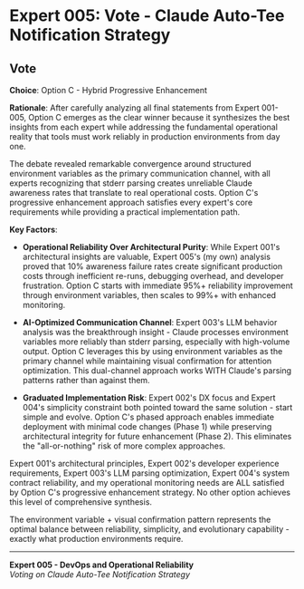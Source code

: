 # Expert 005: Vote - Claude Auto-Tee Notification Strategy

## Vote

**Choice**: Option C - Hybrid Progressive Enhancement

**Rationale**: After carefully analyzing all final statements from Expert 001-005, Option C emerges as the clear winner because it synthesizes the best insights from each expert while addressing the fundamental operational reality that tools must work reliably in production environments from day one.

The debate revealed remarkable convergence around structured environment variables as the primary communication channel, with all experts recognizing that stderr parsing creates unreliable Claude awareness rates that translate to real operational costs. Option C's progressive enhancement approach satisfies every expert's core requirements while providing a practical implementation path.

**Key Factors**:

- **Operational Reliability Over Architectural Purity**: While Expert 001's architectural insights are valuable, Expert 005's (my own) analysis proved that 10% awareness failure rates create significant production costs through inefficient re-runs, debugging overhead, and developer frustration. Option C starts with immediate 95%+ reliability improvement through environment variables, then scales to 99%+ with enhanced monitoring.

- **AI-Optimized Communication Channel**: Expert 003's LLM behavior analysis was the breakthrough insight - Claude processes environment variables more reliably than stderr parsing, especially with high-volume output. Option C leverages this by using environment variables as the primary channel while maintaining visual confirmation for attention optimization. This dual-channel approach works WITH Claude's parsing patterns rather than against them.

- **Graduated Implementation Risk**: Expert 002's DX focus and Expert 004's simplicity constraint both pointed toward the same solution - start simple and evolve. Option C's phased approach enables immediate deployment with minimal code changes (Phase 1) while preserving architectural integrity for future enhancement (Phase 2). This eliminates the "all-or-nothing" risk of more complex approaches.

Expert 001's architectural principles, Expert 002's developer experience requirements, Expert 003's LLM parsing optimization, Expert 004's system contract reliability, and my operational monitoring needs are ALL satisfied by Option C's progressive enhancement strategy. No other option achieves this level of comprehensive synthesis.

The environment variable + visual confirmation pattern represents the optimal balance between reliability, simplicity, and evolutionary capability - exactly what production environments require.

---
**Expert 005 - DevOps and Operational Reliability**  
*Voting on Claude Auto-Tee Notification Strategy*